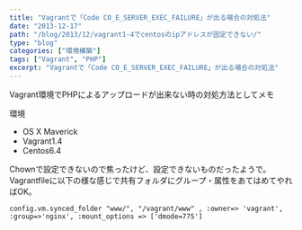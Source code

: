 ```yaml
---
title: "Vagrantで「Code CO_E_SERVER_EXEC_FAILURE」が出る場合の対処法"
date: "2013-12-17"
path: "/blog/2013/12/vagrant1-4でcentosのipアドレスが固定できない/"
type: "blog"
categories: ["環境構築"]
tags: ["Vagrant", "PHP"]
excerpt: "Vagrantで「Code CO_E_SERVER_EXEC_FAILURE」が出る場合の対処法"
---
```


Vagrant環境でPHPによるアップロードが出来ない時の対処方法としてメモ

環境  
- OS X Maverick  
- Vagrant1.4  
- Centos6.4

Chownで設定できないので焦ったけど、設定できないものだったようで。 Vagrantfileに以下の様な感じで共有フォルダにグループ・属性をあてはめてやればOK。

```
config.vm.synced_folder "www/", "/vagrant/www" , :owner=> 'vagrant', :group=>'nginx', :mount_options => ['dmode=775']
```
